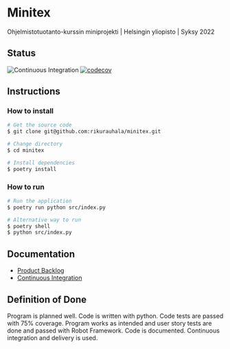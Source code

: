 # Minitex

Ohjelmistotuotanto-kurssin miniprojekti | Helsingin yliopisto | Syksy 2022

## Status

![Continuous Integration](https://github.com/rikurauhala/minitex/workflows/CI/badge.svg)
[![codecov](https://codecov.io/gh/rikurauhala/minitex/branch/main/graph/badge.svg?token=MIVVZGAX67)](https://codecov.io/gh/rikurauhala/minitex)

## Instructions

### How to install

```bash
# Get the source code
$ git clone git@github.com:rikurauhala/minitex.git

# Change directory
$ cd minitex

# Install dependencies
$ poetry install
```

### How to run

```bash
# Run the application
$ poetry run python src/index.py

# Alternative way to run
$ poetry shell
$ python src/index.py
```

## Documentation

- [Product Backlog](https://docs.google.com/spreadsheets/d/e/2PACX-1vT0XfimtFOWroZy0wJ5NKa43JU2sddjG1ixwx4_bO4ShlPGQ1gfIO_tivunbP-bqmIWVCWoO5qOdBI6/pubhtml)
- [Continuous Integration](https://github.com/rikurauhala/minitex/blob/main/.github/workflows/main.yml)

## Definition of Done

Program is planned well. Code is written with python. Code tests are passed with 75% coverage. Program works as intended and user story tests are done and passed with Robot Framework. Code is documented. Continuous integration and delivery is used.
